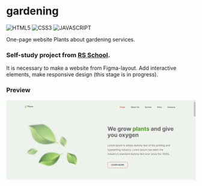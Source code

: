 # gardening

![HTML5](https://img.shields.io/badge/HTML5-E34F26?style=for-the-badge&logo=html5&logoColor=white)
![CSS3](https://img.shields.io/badge/CSS3-1572B6?style=for-the-badge&logo=css3&logoColor=white)
![JAVASCRIPT](https://img.shields.io/badge/JavaScript-323330?style=for-the-badge&logo=javascript&logoColor=F7DF1E)

One-page website Plants about gardening services.

### Self-study project from [RS School](https://rs.school/).

It is necessary to make a website from Figma-layout. Add interactive elements, make responsive design (this stage is in progress).

### Preview
![plants-layout](./images/plants.png)